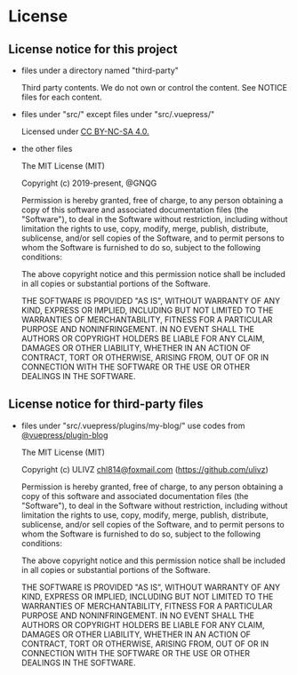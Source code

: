 # License

## License notice for this project

- files under a directory named "third-party"

    Third party contents. We do not own or control the content. See NOTICE files
    for each content.

- files under "src/" except files under "src/.vuepress/"

    Licensed under [CC BY-NC-SA 4.0.](https://creativecommons.org/licenses/by-nc-sa/4.0/)

- the other files

    The MIT License (MIT)

    Copyright (c) 2019-present, @GNQG

    Permission is hereby granted, free of charge, to any person obtaining a copy
    of this software and associated documentation files (the "Software"), to deal
    in the Software without restriction, including without limitation the rights
    to use, copy, modify, merge, publish, distribute, sublicense, and/or sell
    copies of the Software, and to permit persons to whom the Software is
    furnished to do so, subject to the following conditions:

    The above copyright notice and this permission notice shall be included in
    all copies or substantial portions of the Software.

    THE SOFTWARE IS PROVIDED "AS IS", WITHOUT WARRANTY OF ANY KIND, EXPRESS OR
    IMPLIED, INCLUDING BUT NOT LIMITED TO THE WARRANTIES OF MERCHANTABILITY,
    FITNESS FOR A PARTICULAR PURPOSE AND NONINFRINGEMENT. IN NO EVENT SHALL THE
    AUTHORS OR COPYRIGHT HOLDERS BE LIABLE FOR ANY CLAIM, DAMAGES OR OTHER
    LIABILITY, WHETHER IN AN ACTION OF CONTRACT, TORT OR OTHERWISE, ARISING FROM,
    OUT OF OR IN CONNECTION WITH THE SOFTWARE OR THE USE OR OTHER DEALINGS IN
    THE SOFTWARE.

## License notice for third-party files

- files under "src/.vuepress/plugins/my-blog/" use codes from [@vuepress/plugin-blog](https://github.com/ulivz/vuepress-plugin-blog)

    The MIT License (MIT)

    Copyright (c) ULIVZ <chl814@foxmail.com> (https://github.com/ulivz)

    Permission is hereby granted, free of charge, to any person obtaining a copy
    of this software and associated documentation files (the "Software"), to deal
    in the Software without restriction, including without limitation the rights
    to use, copy, modify, merge, publish, distribute, sublicense, and/or sell
    copies of the Software, and to permit persons to whom the Software is
    furnished to do so, subject to the following conditions:

    The above copyright notice and this permission notice shall be included in
    all copies or substantial portions of the Software.

    THE SOFTWARE IS PROVIDED "AS IS", WITHOUT WARRANTY OF ANY KIND, EXPRESS OR
    IMPLIED, INCLUDING BUT NOT LIMITED TO THE WARRANTIES OF MERCHANTABILITY,
    FITNESS FOR A PARTICULAR PURPOSE AND NONINFRINGEMENT. IN NO EVENT SHALL THE
    AUTHORS OR COPYRIGHT HOLDERS BE LIABLE FOR ANY CLAIM, DAMAGES OR OTHER
    LIABILITY, WHETHER IN AN ACTION OF CONTRACT, TORT OR OTHERWISE, ARISING FROM,
    OUT OF OR IN CONNECTION WITH THE SOFTWARE OR THE USE OR OTHER DEALINGS IN
    THE SOFTWARE.

